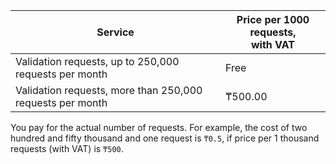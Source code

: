| Service | Price per 1000 requests, <br>with VAT |
| ----- | ----- |
| Validation requests, up to 250,000 requests per month | Free |
| Validation requests, more than 250,000 requests per month | ₸500.00 |

You pay for the actual number of requests. For example, the cost of two hundred and fifty thousand and one request is `₸0.5`, if price per 1 thousand requests (with VAT) is `₸500`.
